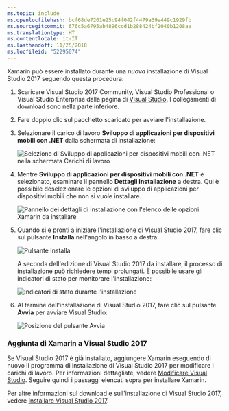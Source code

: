 ```yaml
---
ms.topic: include
ms.openlocfilehash: bcf68de7261e25c94f042f4479a39e449c1929fb
ms.sourcegitcommit: 676c5a6795ab4896ccd1b288424bf2040b1208aa
ms.translationtype: HT
ms.contentlocale: it-IT
ms.lasthandoff: 11/25/2018
ms.locfileid: "52295074"
---
```

Xamarin può essere installato durante una _nuova_ installazione di Visual Studio 2017 seguendo questa procedura:

1. Scaricare Visual Studio 2017 Community, Visual Studio Professional o Visual Studio Enterprise dalla pagina di [Visual Studio](https://visualstudio.microsoft.com/vs/). I collegamenti di download sono nella parte inferiore.

2. Fare doppio clic sul pacchetto scaricato per avviare l'installazione.

3. Selezionare il carico di lavoro **Sviluppo di applicazioni per dispositivi mobili con .NET** dalla schermata di installazione:

    ![Selezione di Sviluppo di applicazioni per dispositivi mobili con .NET nella schermata Carichi di lavoro](~/cross-platform/get-started/installation/windows-images/01-mobile-dev-workload.png)

4. Mentre **Sviluppo di applicazioni per dispositivi mobili con .NET** è selezionato, esaminare il pannello **Dettagli installazione** a destra. Qui è possibile deselezionare le opzioni di sviluppo di applicazioni per dispositivi mobili che non si vuole installare.

    ![Pannello dei dettagli di installazione con l'elenco delle opzioni Xamarin da installare](~/cross-platform/get-started/installation/windows-images/02-summary.png)

5. Quando si è pronti a iniziare l'installazione di Visual Studio 2017, fare clic sul pulsante **Installa** nell'angolo in basso a destra:

    ![Pulsante Installa](~/cross-platform/get-started/installation/windows-images/03-click-install.png)

   A seconda dell'edizione di Visual Studio 2017 da installare, il processo di installazione può richiedere tempi prolungati. È possibile usare gli indicatori di stato per monitorare l'installazione:

    ![Indicatori di stato durante l'installazione](~/cross-platform/get-started/installation/windows-images/04-progress-bars.png)

6. Al termine dell'installazione di Visual Studio 2017, fare clic sul pulsante **Avvia** per avviare Visual Studio:

    ![Posizione del pulsante Avvia](~/cross-platform/get-started/installation/windows-images/05-launch.png)

<a name="vs2017" />

### <a name="adding-xamarin-to-visual-studio-2017"></a>Aggiunta di Xamarin a Visual Studio 2017

Se Visual Studio 2017 è già installato, aggiungere Xamarin eseguendo di nuovo il programma di installazione di Visual Studio 2017 per modificare i carichi di lavoro. Per informazioni dettagliate, vedere [Modificare Visual Studio](https://docs.microsoft.com/visualstudio/install/modify-visual-studio). Seguire quindi i passaggi elencati sopra per installare Xamarin.

Per altre informazioni sul download e sull'installazione di Visual Studio 2017, vedere [Installare Visual Studio 2017](https://docs.microsoft.com/visualstudio/install/install-visual-studio).